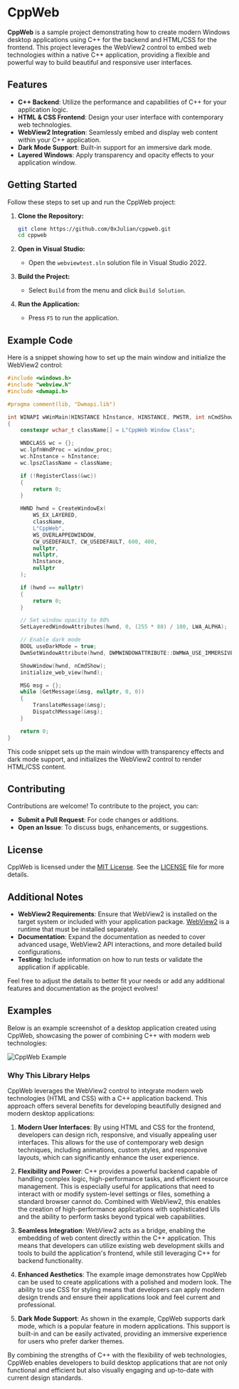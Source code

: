 # CppWeb

**CppWeb** is a sample project demonstrating how to create modern Windows desktop applications using C++ for the backend and HTML/CSS for the frontend. This project leverages the WebView2 control to embed web technologies within a native C++ application, providing a flexible and powerful way to build beautiful and responsive user interfaces.

## Features

- **C++ Backend**: Utilize the performance and capabilities of C++ for your application logic.
- **HTML & CSS Frontend**: Design your user interface with contemporary web technologies.
- **WebView2 Integration**: Seamlessly embed and display web content within your C++ application.
- **Dark Mode Support**: Built-in support for an immersive dark mode.
- **Layered Windows**: Apply transparency and opacity effects to your application window.

## Getting Started

Follow these steps to set up and run the CppWeb project:

1. **Clone the Repository:**

    ```sh
    git clone https://github.com/0xJulian/cppweb.git
    cd cppweb
    ```

2. **Open in Visual Studio:**

    - Open the `webviewtest.sln` solution file in Visual Studio 2022.

3. **Build the Project:**

    - Select `Build` from the menu and click `Build Solution`.

4. **Run the Application:**

    - Press `F5` to run the application.

## Example Code

Here is a snippet showing how to set up the main window and initialize the WebView2 control:

```cpp
#include <windows.h>
#include "webview.h"
#include <dwmapi.h>

#pragma comment(lib, "Dwmapi.lib")

int WINAPI wWinMain(HINSTANCE hInstance, HINSTANCE, PWSTR, int nCmdShow)
{
    constexpr wchar_t className[] = L"CppWeb Window Class";

    WNDCLASS wc = {};
    wc.lpfnWndProc = window_proc;
    wc.hInstance = hInstance;
    wc.lpszClassName = className;

    if (!RegisterClass(&wc))
    {
        return 0;
    }

    HWND hwnd = CreateWindowEx(
        WS_EX_LAYERED,
        className,
        L"CppWeb",
        WS_OVERLAPPEDWINDOW,
        CW_USEDEFAULT, CW_USEDEFAULT, 600, 400,
        nullptr,
        nullptr,
        hInstance,
        nullptr
    );

    if (hwnd == nullptr)
    {
        return 0;
    }

    // Set window opacity to 80%
    SetLayeredWindowAttributes(hwnd, 0, (255 * 80) / 100, LWA_ALPHA);

    // Enable dark mode
    BOOL useDarkMode = true;
    DwmSetWindowAttribute(hwnd, DWMWINDOWATTRIBUTE::DWMWA_USE_IMMERSIVE_DARK_MODE, &useDarkMode, sizeof(useDarkMode));

    ShowWindow(hwnd, nCmdShow);
    initialize_web_view(hwnd);

    MSG msg = {};
    while (GetMessage(&msg, nullptr, 0, 0))
    {
        TranslateMessage(&msg);
        DispatchMessage(&msg);
    }

    return 0;
}
```
This code snippet sets up the main window with transparency effects and dark mode support, and initializes the WebView2 control to render HTML/CSS content.

## Contributing

Contributions are welcome! To contribute to the project, you can:

- **Submit a Pull Request**: For code changes or additions.
- **Open an Issue**: To discuss bugs, enhancements, or suggestions.

## License

CppWeb is licensed under the [MIT License](https://opensource.org/license/mit). See the [LICENSE](https://github.com/0xJulian/cppweb/blob/main/LICENSE) file for more details.

## Additional Notes

- **WebView2 Requirements**: Ensure that WebView2 is installed on the target system or included with your application package. [WebView2](https://learn.microsoft.com/en-us/microsoft-edge/webview2/) is a runtime that must be installed separately.
- **Documentation**: Expand the documentation as needed to cover advanced usage, WebView2 API interactions, and more detailed build configurations.
- **Testing**: Include information on how to run tests or validate the application if applicable.

Feel free to adjust the details to better fit your needs or add any additional features and documentation as the project evolves!

## Examples

Below is an example screenshot of a desktop application created using CppWeb, showcasing the power of combining C++ with modern web technologies:

![CppWeb Example](https://github.com/user-attachments/assets/417f9c2a-eef8-4ce7-98d2-63a635937c6c)

### Why This Library Helps

CppWeb leverages the WebView2 control to integrate modern web technologies (HTML and CSS) with a C++ application backend. This approach offers several benefits for developing beautifully designed and modern desktop applications:

1. **Modern User Interfaces**: By using HTML and CSS for the frontend, developers can design rich, responsive, and visually appealing user interfaces. This allows for the use of contemporary web design techniques, including animations, custom styles, and responsive layouts, which can significantly enhance the user experience.

2. **Flexibility and Power**: C++ provides a powerful backend capable of handling complex logic, high-performance tasks, and efficient resource management. This is especially useful for applications that need to interact with or modify system-level settings or files, something a standard browser cannot do. Combined with WebView2, this enables the creation of high-performance applications with sophisticated UIs and the ability to perform tasks beyond typical web capabilities.

3. **Seamless Integration**: WebView2 acts as a bridge, enabling the embedding of web content directly within the C++ application. This means that developers can utilize existing web development skills and tools to build the application's frontend, while still leveraging C++ for backend functionality.

4. **Enhanced Aesthetics**: The example image demonstrates how CppWeb can be used to create applications with a polished and modern look. The ability to use CSS for styling means that developers can apply modern design trends and ensure their applications look and feel current and professional.

5. **Dark Mode Support**: As shown in the example, CppWeb supports dark mode, which is a popular feature in modern applications. This support is built-in and can be easily activated, providing an immersive experience for users who prefer darker themes.

By combining the strengths of C++ with the flexibility of web technologies, CppWeb enables developers to build desktop applications that are not only functional and efficient but also visually engaging and up-to-date with current design standards.


